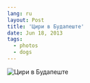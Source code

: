 ```yaml
---
lang: ru
layout: Post
title: 'Цири в Будапеште'
date: Jun 18, 2013
tags:
  - photos
  - dogs
---
```


![Цири в Будапеште](photo://2013-05-20_5D_6321_Artem_Sapegin)
